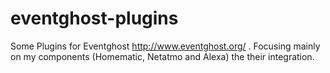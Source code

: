 # eventghost-plugins

Some Plugins for Eventghost http://www.eventghost.org/ . Focusing mainly on my components (Homematic, Netatmo and Alexa) the their integration.

